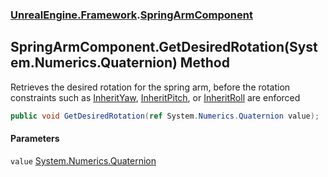 ### [UnrealEngine.Framework](./UnrealEngine-Framework.md 'UnrealEngine.Framework').[SpringArmComponent](./SpringArmComponent.md 'UnrealEngine.Framework.SpringArmComponent')
## SpringArmComponent.GetDesiredRotation(System.Numerics.Quaternion) Method
Retrieves the desired rotation for the spring arm, before the rotation constraints such as [InheritYaw](./SpringArmComponent-InheritYaw.md 'UnrealEngine.Framework.SpringArmComponent.InheritYaw'), [InheritPitch](./SpringArmComponent-InheritPitch.md 'UnrealEngine.Framework.SpringArmComponent.InheritPitch'), or [InheritRoll](./SpringArmComponent-InheritRoll.md 'UnrealEngine.Framework.SpringArmComponent.InheritRoll') are enforced  
```csharp
public void GetDesiredRotation(ref System.Numerics.Quaternion value);
```
#### Parameters
<a name='UnrealEngine-Framework-SpringArmComponent-GetDesiredRotation(System-Numerics-Quaternion)-value'></a>
`value` [System.Numerics.Quaternion](https://docs.microsoft.com/en-us/dotnet/api/System.Numerics.Quaternion 'System.Numerics.Quaternion')  
  
